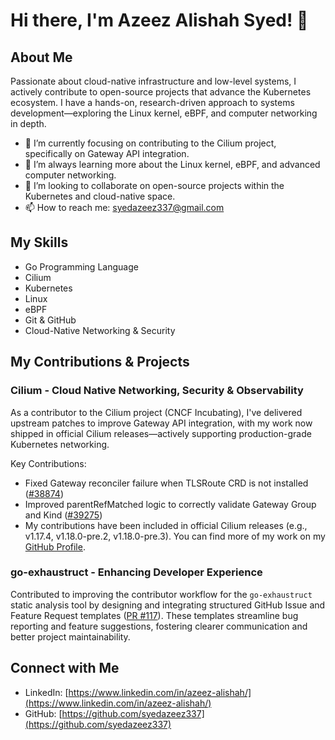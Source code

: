 # Hi there, I'm Azeez Alishah Syed! 👋

## About Me
Passionate about cloud-native infrastructure and low-level systems, I actively contribute to open-source projects that advance the Kubernetes ecosystem. I have a hands-on, research-driven approach to systems development—exploring the Linux kernel, eBPF, and computer networking in depth.

- 🔭 I’m currently focusing on contributing to the Cilium project, specifically on Gateway API integration.
- 🌱 I’m always learning more about the Linux kernel, eBPF, and advanced computer networking.
- 👯 I’m looking to collaborate on open-source projects within the Kubernetes and cloud-native space.
- 📫 How to reach me: [syedazeez337@gmail.com](mailto:syedazeez337@gmail.com)

## My Skills
- Go Programming Language
- Cilium
- Kubernetes
- Linux
- eBPF
- Git & GitHub
- Cloud-Native Networking & Security

## My Contributions & Projects

### Cilium - Cloud Native Networking, Security & Observability
As a contributor to the Cilium project (CNCF Incubating), I've delivered upstream patches to improve Gateway API integration, with my work now shipped in official Cilium releases—actively supporting production-grade Kubernetes networking.

Key Contributions:
- Fixed Gateway reconciler failure when TLSRoute CRD is not installed ([#38874](https://github.com/cilium/cilium/pull/38874))
- Improved parentRefMatched logic to correctly validate Gateway Group and Kind ([#39275](https://github.com/cilium/cilium/pull/39275))
- My contributions have been included in official Cilium releases (e.g., v1.17.4, v1.18.0-pre.2, v1.18.0-pre.3). You can find more of my work on my [GitHub Profile](https://github.com/syedazeez337).

### go-exhaustruct - Enhancing Developer Experience
Contributed to improving the contributor workflow for the `go-exhaustruct` static analysis tool by designing and integrating structured GitHub Issue and Feature Request templates ([PR #117](https://github.com/GaijinEntertainment/go-exhaustruct/pull/117)). These templates streamline bug reporting and feature suggestions, fostering clearer communication and better project maintainability.

## Connect with Me
- LinkedIn: [https://www.linkedin.com/in/azeez-alishah/](https://www.linkedin.com/in/azeez-alishah/)
- GitHub: [https://github.com/syedazeez337](https://github.com/syedazeez337)

<!--
**syedazeez337/syedazeez337** is a ✨ _special_ ✨ repository because its `README.md` (this file) appears on your GitHub profile.
-->
